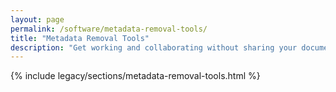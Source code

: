 ```yaml
---
layout: page
permalink: /software/metadata-removal-tools/
title: "Metadata Removal Tools"
description: "Get working and collaborating without sharing your documents with a middleman or trusting a cloud provider."
---
```


{% include legacy/sections/metadata-removal-tools.html %}


